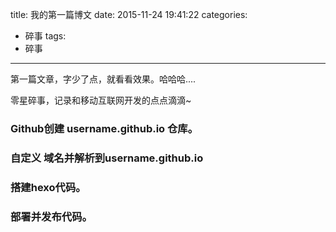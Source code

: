 title: 我的第一篇博文
date: 2015-11-24 19:41:22
categories:
- 碎事
tags:
- 碎事

---
第一篇文章，字少了点，就看看效果。哈哈哈....

零星碎事，记录和移动互联网开发的点点滴滴~

### Github创建 username.github.io 仓库。

### 自定义 域名并解析到username.github.io

### 搭建hexo代码。

### 部署并发布代码。



